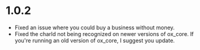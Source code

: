# 1.0.2

- Fixed an issue where you could buy a business without money.
- Fixed the charId not being recognized on newer versions of ox_core. If you're running an old version of ox_core, I suggest you update.
